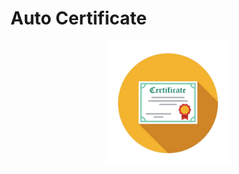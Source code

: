 <h1>Auto Certificate</h1>
<p align="center">
<img src="./images/logo.png" width="200" title="logo">
</p>
